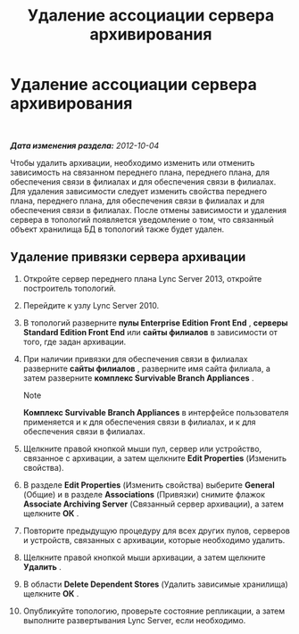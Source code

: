 ﻿---
title: Удаление ассоциации сервера архивирования
TOCTitle: Удаление ассоциации сервера архивирования
ms:assetid: dabac157-71ee-4afe-b0b6-4a083d165ffb
ms:mtpsurl: https://technet.microsoft.com/ru-ru/library/JJ721903(v=OCS.15)
ms:contentKeyID: 49888217
ms.date: 05/19/2016
mtps_version: v=OCS.15
ms.translationtype: HT
---

# Удаление ассоциации сервера архивирования

 

_**Дата изменения раздела:** 2012-10-04_

Чтобы удалить архивации, необходимо изменить или отменить зависимость на связанном переднего плана, переднего плана, для обеспечения связи в филиалах и для обеспечения связи в филиалах. Для удаления зависимости следует изменить свойства переднего плана, переднего плана, для обеспечения связи в филиалах и для обеспечения связи в филиалах. После отмены зависимости и удаления сервера в топологий появляется уведомление о том, что связанный объект хранилища БД в топологий также будет удален.

## Удаление привязки сервера архивации

1.  Откройте сервер переднего плана Lync Server 2013, откройте построитель топологий.

2.  Перейдите к узлу Lync Server 2010.

3.  В топологий разверните **пулы Enterprise Edition Front End** , **серверы Standard Edition Front End** или **сайты филиалов** в зависимости от того, где задан архивации.

4.  При наличии привязки для обеспечения связи в филиалах разверните **сайты филиалов** , разверните имя сайта филиала, а затем разверните **комплекс Survivable Branch Appliances** .
    
    > [!note]  
    > <strong>Комплекс Survivable Branch Appliances</strong> в интерфейсе пользователя применяется и к для обеспечения связи в филиалах, и к для обеспечения связи в филиалах.

5.  Щелкните правой кнопкой мыши пул, сервер или устройство, связанное с архивации, а затем щелкните **Edit Properties** (Изменить свойства).

6.  В разделе **Edit Properties** (Изменить свойства) выберите **General** (Общие) и в разделе **Associations** (Привязки) снимите флажок **Associate Archiving Server** (Связанный сервер архивации), а затем щелкните **ОК** .

7.  Повторите предыдущую процедуру для всех других пулов, серверов и устройств, связанных с архивации, которые необходимо удалить.

8.  Щелкните правой кнопкой мыши архивации, а затем щелкните **Удалить** .

9.  В области **Delete Dependent Stores** (Удалить зависимые хранилища) щелкните **ОК** .

10. Опубликуйте топологию, проверьте состояние репликации, а затем выполните развертывания Lync Server, если необходимо.

